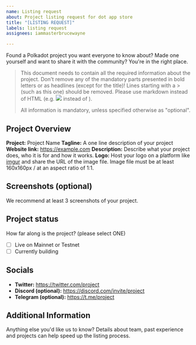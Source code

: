 ```yaml
---
name: Listing request
about: Project listing request for dot app store
title: "[LISTING REQUEST]"
labels: listing request
assignees: iammasterbrucewayne

---
```


Found a Polkadot project you want everyone to know about? Made one yourself and want to share it with the community? You're in the right place.

> This document needs to contain all the required information about the project. Don't remove any of the mandatory parts presented in bold letters or as headlines (except for the title)! Lines starting with a > (such as this one) should be removed. Please use markdown instead of HTML (e.g. ![](image.png) instead of <img>).
> 
> All information is mandatory, unless specified otherwise as "optional".

## Project Overview
**Project:** Project Name
**Tagline:** A one line description of your project
**Website link:** https://example.com
**Description:** Describe what your project does, who it is for and how it works.
**Logo:** Host your logo on a platform like [imgur](https://imgur.com) and share the URL of the image file. Image file must be at least 160x160px / at an aspect ratio of 1:1.

## Screenshots (optional)
We recommend at least 3 screenshots of your project.


## Project status
How far along is the project? (please select ONE)

- [ ] Live on Mainnet or Testnet
- [ ] Currently building

## Socials

- **Twitter:** https://twitter.com/project
- **Discord (optional):** https://discord.com/invite/project
- **Telegram (optional):** https://t.me/project

## Additional Information
Anything else you'd like us to know? Details about team, past experience and projects can help speed up the listing process.
